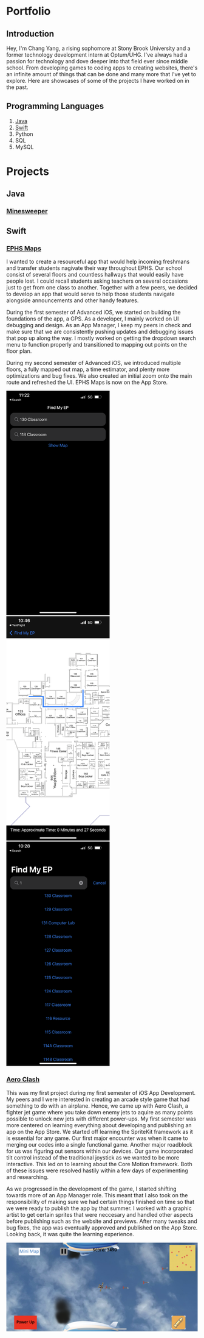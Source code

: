 # Portfolio

## Introduction

Hey, I'm Chang Yang, a rising sophomore at Stony Brook University and a former technology development intern at Optum/UHG. I've always had a passion for technology and dove deeper into that field ever since middle school. From developing games to coding apps to creating websites, there's an infinite amount of things that can be done and many more that I've yet to explore. Here are showcases of some of the projects I have worked on in the past.

## Programming Languages


1. [Java](https://github.com/ZeoShadow/Portfolio#Java) 
2. [Swift](https://github.com/ZeoShadow/Portfolio#Swift) 
3. Python
4. SQL
5. MySQL

# Projects

## Java

### [Minesweeper](https://github.com/ZeoShadow/Portfolio/blob/main/MineSweeper.java)

## Swift

### [EPHS Maps](https://github.com/sarthyparty/Find-My-EP.git)

I wanted to create a resourceful app that would help incoming freshmans and transfer students nagivate their way throughout EPHS. Our school consist of several floors and countless hallways that would easily have people lost. I could recall students asking teachers on several occasions just to get from one class to another. Together with a few peers, we decided to develop an app that would serve to help those students navigate alongside announcements and other handy features. 

During the first semester of Advanced iOS, we started on building the foundations of the app, a GPS. As a developer, I mainly worked on UI debugging and design. As an App Manager, I keep my peers in check and make sure that we are consistently pushing updates and debugging issues that pop up along the way. I mostly worked on getting the dropdown search menu to function properly and transitioned to mapping out points on the floor plan.

During my second semester of Advanced iOS, we introduced multiple floors, a fully mapped out map, a time estimator, and plenty more optimizations and bug fixes. We also created an initial zoom onto the main route and refreshed the UI. EPHS Maps is now on the App Store. 
<p float="left">
<img src="https://github.com/ZeoShadow/Portfolio/blob/main/findmyephome.png" width="272" />
<img src="https://github.com/ZeoShadow/Portfolio/raw/main/FindMyEP.png" width="272" />
<img src="https://github.com/ZeoShadow/Portfolio/blob/main/FindMyEPDropdown.png" width="272" />
</p>

### [Aero Clash](https://github.com/EPHS-iOS/FighterJet.git)

This was my first project during my first semester of iOS App Development. My peers and I were interested in creating an arcade style game that had something to do with an airplane. Hence, we came up with Aero Clash, a fighter jet game where you take down enemy jets to aquire as many points possible to unlock new jets with different power-ups. My first semester was more centered on learning everything about developing and publishing an app on the App Store.  We started off learning the SpriteKit framework as it is essential for any game. Our first major encounter was when it came to merging our codes into a single functional game. Another major roadblock for us was figuring out sensors within our devices. Our game incorporated tilt control instead of the traditional joystick as we wanted to be more interactive. This led on to learning about the Core Motion framework. Both of these issues were resolved hastily within a few days of experimenting and researching.

As we progressed in the development of the game, I started shifting towards more of an App Manager role. This meant that I also took on the responsibility of making sure we had certain things finished on time so that we were ready to publish the app by that summer. I worked with a graphic artist to get certain sprites that were neccesary and handled other aspects before publishing such as the website and previews. After many tweaks and bug fixes, the app was eventually approved and published on the App Store. Looking back, it was quite the learning experience. 

![alt text](https://github.com/ZeoShadow/Portfolio/blob/main/aeroclash.png)




